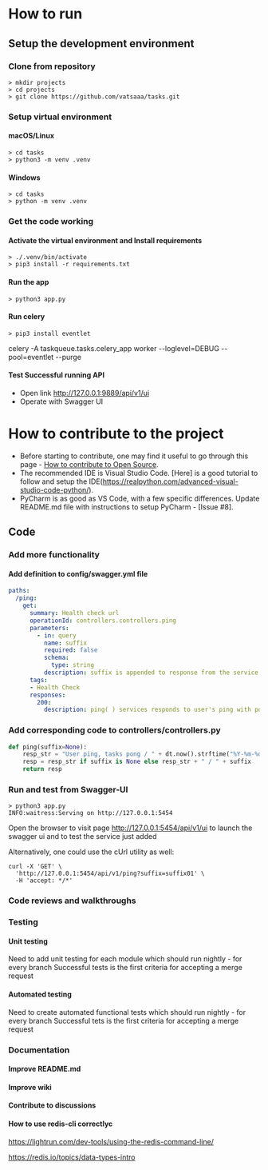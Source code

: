 # How to run
## Setup the development environment
### Clone from repository
```shell
> mkdir projects
> cd projects
> git clone https://github.com/vatsaaa/tasks.git
```

### Setup virtual environment
#### macOS/Linux
```shell
> cd tasks
> python3 -m venv .venv
```

#### Windows
```shell
> cd tasks
> python -m venv .venv
```

### Get the code working
#### Activate the virtual environment and Install requirements
```shell
> ./.venv/bin/activate
> pip3 install -r requirements.txt
```

#### Run the app
```shell
> python3 app.py
```

#### Run celery
```shell
> pip3 install eventlet
```
celery -A taskqueue.tasks.celery_app worker --loglevel=DEBUG --pool=eventlet --purge 

#### Test Successful running API
- Open link http://127.0.0.1:9889/api/v1/ui
- Operate with Swagger UI 

# How to contribute to the project
- Before starting to contribute, one may find it useful to go through this page - [How to contribute to Open Source](https://opensource.guide/how-to-contribute/).
- The recommended IDE is Visual Studio Code. [Here] is a good tutorial to follow and setup the IDE(https://realpython.com/advanced-visual-studio-code-python/).
- PyCharm is as good as VS Code, with a few specific differences. Update README.md file with instructions to setup PyCharm - [Issue #8].
## Code
### Add more functionality
#### Add definition to config/swagger.yml file
```yml
paths:
  /ping:
    get:
      summary: Health check url
      operationId: controllers.controllers.ping
      parameters:
        - in: query
          name: suffix
          required: false
          schema:
            type: string
          description: suffix is appended to response from the service 
      tags:
      - Health Check
      responses:
        200:
          description: ping( ) services responds to user's ping with pong and the time at which the srvice was invoked. e.g. 
```
### Add corresponding code to controllers/controllers.py
```python
def ping(suffix=None):
    resp_str = "User ping, tasks pong / " + dt.now().strftime("%Y-%m-%d, %H:%M:%S")
    resp = resp_str if suffix is None else resp_str + " / " + suffix
    return resp
```
### Run and test from Swagger-UI
```shell
> python3 app.py
INFO:waitress:Serving on http://127.0.0.1:5454
```
Open the browser to visit page http://127.0.0.1:5454/api/v1/ui to launch the swagger ui and to test the service just added

Alternatively, one could use the cUrl utility as well:
```shell
curl -X 'GET' \
  'http://127.0.0.1:5454/api/v1/ping?suffix=suffix01' \
  -H 'accept: */*'
```


### Code reviews and walkthroughs

### Testing
#### Unit testing
Need to add unit testing for each module which should run nightly - for every branch
Successful tests is the first criteria for accepting a merge request

#### Automated testing
Need to create automated functional tests which should run nightly - for every branch
Successful tets is the first criteria for accepting a merge request

### Documentation
#### Improve README.md
#### Improve wiki
#### Contribute to discussions


#### How to use redis-cli correctlyc
https://lightrun.com/dev-tools/using-the-redis-command-line/

https://redis.io/topics/data-types-intro

